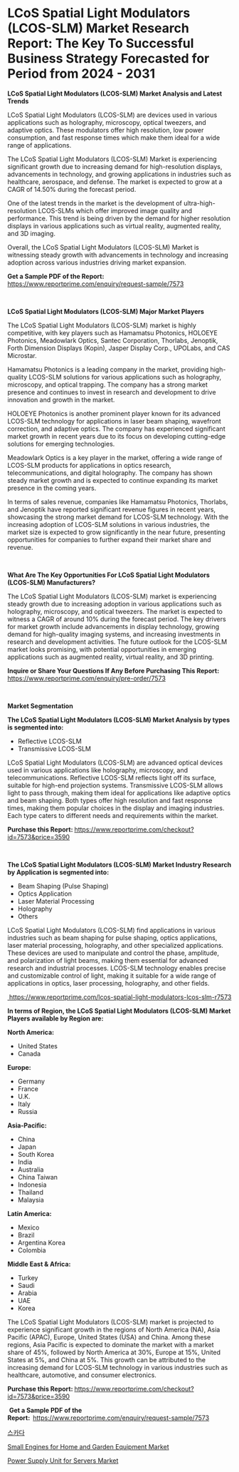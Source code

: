 <p><h1>LCoS Spatial Light Modulators (LCOS-SLM) Market Research Report: The Key To Successful Business Strategy Forecasted for Period from 2024 - 2031</h1></p><p><strong>LCoS Spatial Light Modulators (LCOS-SLM) Market Analysis and Latest Trends</strong></p>
<p><p>LCoS Spatial Light Modulators (LCOS-SLM) are devices used in various applications such as holography, microscopy, optical tweezers, and adaptive optics. These modulators offer high resolution, low power consumption, and fast response times which make them ideal for a wide range of applications.</p><p>The LCoS Spatial Light Modulators (LCOS-SLM) Market is experiencing significant growth due to increasing demand for high-resolution displays, advancements in technology, and growing applications in industries such as healthcare, aerospace, and defense. The market is expected to grow at a CAGR of 14.50% during the forecast period.</p><p>One of the latest trends in the market is the development of ultra-high-resolution LCOS-SLMs which offer improved image quality and performance. This trend is being driven by the demand for higher resolution displays in various applications such as virtual reality, augmented reality, and 3D imaging.</p><p>Overall, the LCoS Spatial Light Modulators (LCOS-SLM) Market is witnessing steady growth with advancements in technology and increasing adoption across various industries driving market expansion.</p></p>
<p><strong>Get a Sample PDF of the Report:&nbsp;</strong> <a href="https://www.reportprime.com/enquiry/request-sample/7573">https://www.reportprime.com/enquiry/request-sample/7573</a></p>
<p>&nbsp;</p>
<p><strong>LCoS Spatial Light Modulators (LCOS-SLM) Major Market Players</strong></p>
<p><p>The LCoS Spatial Light Modulators (LCOS-SLM) market is highly competitive, with key players such as Hamamatsu Photonics, HOLOEYE Photonics, Meadowlark Optics, Santec Corporation, Thorlabs, Jenoptik, Forth Dimension Displays (Kopin), Jasper Display Corp., UPOLabs, and CAS Microstar.</p><p>Hamamatsu Photonics is a leading company in the market, providing high-quality LCOS-SLM solutions for various applications such as holography, microscopy, and optical trapping. The company has a strong market presence and continues to invest in research and development to drive innovation and growth in the market.</p><p>HOLOEYE Photonics is another prominent player known for its advanced LCOS-SLM technology for applications in laser beam shaping, wavefront correction, and adaptive optics. The company has experienced significant market growth in recent years due to its focus on developing cutting-edge solutions for emerging technologies.</p><p>Meadowlark Optics is a key player in the market, offering a wide range of LCOS-SLM products for applications in optics research, telecommunications, and digital holography. The company has shown steady market growth and is expected to continue expanding its market presence in the coming years.</p><p>In terms of sales revenue, companies like Hamamatsu Photonics, Thorlabs, and Jenoptik have reported significant revenue figures in recent years, showcasing the strong market demand for LCOS-SLM technology. With the increasing adoption of LCOS-SLM solutions in various industries, the market size is expected to grow significantly in the near future, presenting opportunities for companies to further expand their market share and revenue.</p></p>
<p>&nbsp;</p>
<p><strong>What Are The Key Opportunities For LCoS Spatial Light Modulators (LCOS-SLM) Manufacturers?</strong></p>
<p><p>The LCoS Spatial Light Modulators (LCOS-SLM) market is experiencing steady growth due to increasing adoption in various applications such as holography, microscopy, and optical tweezers. The market is expected to witness a CAGR of around 10% during the forecast period. The key drivers for market growth include advancements in display technology, growing demand for high-quality imaging systems, and increasing investments in research and development activities. The future outlook for the LCOS-SLM market looks promising, with potential opportunities in emerging applications such as augmented reality, virtual reality, and 3D printing.</p></p>
<p><strong>Inquire or Share Your Questions If Any Before Purchasing This Report:</strong> <a href="https://www.reportprime.com/enquiry/pre-order/7573">https://www.reportprime.com/enquiry/pre-order/7573</a></p>
<p>&nbsp;</p>
<p><strong>Market Segmentation</strong></p>
<p><strong>The LCoS Spatial Light Modulators (LCOS-SLM) Market Analysis by types is segmented into:</strong></p>
<p><ul><li>Reflective LCOS-SLM</li><li>Transmissive LCOS-SLM</li></ul></p>
<p><p>LCoS Spatial Light Modulators (LCOS-SLM) are advanced optical devices used in various applications like holography, microscopy, and telecommunications. Reflective LCOS-SLM reflects light off its surface, suitable for high-end projection systems. Transmissive LCOS-SLM allows light to pass through, making them ideal for applications like adaptive optics and beam shaping. Both types offer high resolution and fast response times, making them popular choices in the display and imaging industries. Each type caters to different needs and requirements within the market.</p></p>
<p><strong>Purchase this Report:&nbsp;</strong><a href="https://www.reportprime.com/checkout?id=7573&price=3590">https://www.reportprime.com/checkout?id=7573&price=3590</a></p>
<p>&nbsp;</p>
<p><strong>The LCoS Spatial Light Modulators (LCOS-SLM) Market Industry Research by Application is segmented into:</strong></p>
<p><ul><li>Beam Shaping (Pulse Shaping)</li><li>Optics Application</li><li>Laser Material Processing</li><li>Holography</li><li>Others</li></ul></p>
<p><p>LCoS Spatial Light Modulators (LCOS-SLM) find applications in various industries such as beam shaping for pulse shaping, optics applications, laser material processing, holography, and other specialized applications. These devices are used to manipulate and control the phase, amplitude, and polarization of light beams, making them essential for advanced research and industrial processes. LCOS-SLM technology enables precise and customizable control of light, making it suitable for a wide range of applications in optics, laser processing, holography, and other fields.</p></p>
<p><a href="https://www.reportprime.com/lcos-spatial-light-modulators-lcos-slm-r7573">&nbsp;https://www.reportprime.com/lcos-spatial-light-modulators-lcos-slm-r7573</a></p>
<p><strong>In terms of Region, the LCoS Spatial Light Modulators (LCOS-SLM) Market Players available by Region are:</strong></p>
<p>
    <p> <strong> North America: </strong>
        <ul>
            <li>United States</li>
            <li>Canada</li>
        </ul>
        </p> 
    <p> <strong> Europe: </strong>
        <ul>
            <li>Germany</li>
            <li>France</li>
            <li>U.K.</li>
            <li>Italy</li>
            <li>Russia</li>
        </ul>
        </p> 
    <p> <strong> Asia-Pacific: </strong>
        <ul>
            <li>China</li>
            <li>Japan</li>
            <li>South Korea</li>
            <li>India</li>
            <li>Australia</li>
            <li>China Taiwan</li>
            <li>Indonesia</li>
            <li>Thailand</li>
            <li>Malaysia</li>
        </ul>
        </p> 
    <p> <strong> Latin America: </strong>
        <ul>
            <li>Mexico</li>
            <li>Brazil</li>
            <li>Argentina Korea</li>
            <li>Colombia</li>
        </ul>
        </p> 
    <p> <strong> Middle East & Africa: </strong>
        <ul>
            <li>Turkey</li>
            <li>Saudi</li>
            <li>Arabia</li>
            <li>UAE</li>
            <li>Korea</li>
        </ul>
    </p>
    </p>
<p><p>The LCoS Spatial Light Modulators (LCOS-SLM) market is projected to experience significant growth in the regions of North America (NA), Asia Pacific (APAC), Europe, United States (USA) and China. Among these regions, Asia Pacific is expected to dominate the market with a market share of 45%, followed by North America at 30%, Europe at 15%, United States at 5%, and China at 5%. This growth can be attributed to the increasing demand for LCOS-SLM technology in various industries such as healthcare, automotive, and consumer electronics.</p></p>
<p><strong>Purchase this Report: </strong><a href="https://www.reportprime.com/checkout?id=7573&price=3590">https://www.reportprime.com/checkout?id=7573&price=3590</a></p>
<p>&nbsp;<strong>Get a Sample PDF of the Report:&nbsp;&nbsp;</strong><a href="https://www.reportprime.com/enquiry/request-sample/7573">https://www.reportprime.com/enquiry/request-sample/7573</a></p>
<p><strong></strong></p>
<p><p><a href="https://github.com/darrellockm3ytan895656/Market-Research-Report-List-1/blob/main/429819124856.md">스카다</a></p><p><a href="https://github.com/beatblasta/Market-Research-Report-List-2/blob/main/small-engines-for-home-and-garden-equipment-market.md">Small Engines for Home and Garden Equipment Market</a></p><p><a href="https://github.com/shotows/Market-Research-Report-List-2/blob/main/power-supply-unit-for-servers-market.md">Power Supply Unit for Servers Market</a></p></p>